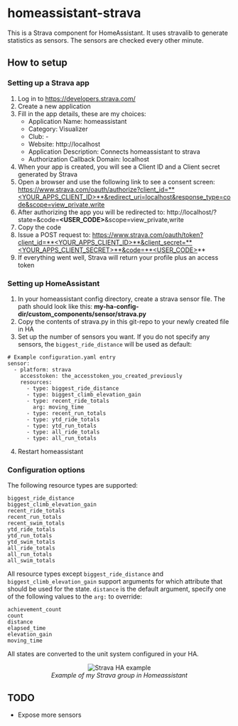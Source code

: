 # homeassistant-strava
This is a Strava component for HomeAssistant. It uses stravalib to generate statistics as sensors. The sensors are checked every other minute.

## How to setup

### Setting up a Strava app
1. Log in to https://developers.strava.com/
2. Create a new application
3. Fill in the app details, these are my choices:
   * Application Name: homeassistant
   * Category: Visualizer
   * Club: -
   * Website: http://localhost
   * Application Description: Connects homeassistant to strava
   * Authorization Callback Domain: localhost
4. When your app is created, you will see a Client ID and a Client secret generated by Strava
5. Open a browser and use the following link to see a consent screen: https://www.strava.com/oauth/authorize?client_id=**<YOUR_APPS_CLIENT_ID>**&redirect_uri=localhost&response_type=code&scope=view_private,write 
6. After authorizing the app you will be redirected to: http://localhost/?state=&code=**<USER_CODE>**&scope=view_private,write
7. Copy the code
8. Issue a POST request to: https://www.strava.com/oauth/token?client_id=**<YOUR_APPS_CLIENT_ID>**&client_secret=**<YOUR_APPS_CLIENT_SECRET>**&code=**<USER_CODE>**
9. If everything went well, Strava will return your profile plus an access token

### Setting up HomeAssistant
1. In your homeassistant config directory, create a strava sensor file. The path should look like this: **my-ha-config-dir/custom_components/sensor/strava.py**
2. Copy the contents of strava.py in this git-repo to your newly created file in HA
3. Set up the number of sensors you want. If you do not specify any sensors, the `biggest_ride_distance` will be used as default:
~~~~
# Example configuration.yaml entry
sensor:
  - platform: strava
    accesstoken: the_accesstoken_you_created_previously
    resources:
      - type: biggest_ride_distance
      - type: biggest_climb_elevation_gain
      - type: recent_ride_totals
        arg: moving_time
      - type: recent_run_totals
      - type: ytd_ride_totals
      - type: ytd_run_totals
      - type: all_ride_totals
      - type: all_run_totals
~~~~
4. Restart homeassistant

### Configuration options
The following resource types are supported:
~~~~
biggest_ride_distance
biggest_climb_elevation_gain
recent_ride_totals
recent_run_totals
recent_swim_totals
ytd_ride_totals
ytd_run_totals
ytd_swim_totals
all_ride_totals
all_run_totals
all_swim_totals
~~~~

All resource types except `biggest_ride_distance` and `biggest_climb_elevation_gain` support arguments for which attribute that should be used for the state.
`distance` is the default argument, specify one of the following values to the `arg:` to override:
~~~~
achievement_count
count
distance
elapsed_time
elevation_gain
moving_time
~~~~

All states are converted to the unit system configured in your HA.

<p align="center">
  <img src="https://raw.githubusercontent.com/Miicroo/homeassistant-strava/master/strava_example.PNG" alt="Strava HA example"/><br />
  <i>Example of my Strava group in Homeassistant</i>
</p>

## TODO
* Expose more sensors